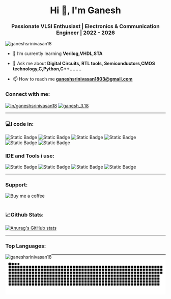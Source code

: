 <h1 align="center">Hi 👋, I'm Ganesh</h1>
<h3 align="center">Passionate VLSI Enthusiast | Electronics & Communication Engineer | 2022 - 2026</h3>

<p align="left"> <img src="https://komarev.com/ghpvc/?username=ganeshsrinivasan18&label=Profile%20views&color=0e75b6&style=flat" alt="ganeshsrinivasan18" /> </p>

- 🌱 I’m currently learning **Verilog,VHDL,STA**

- 💬 Ask me about **Digital Circuits, RTL tools, Semiconductors,CMOS technology,C,Python,C++........**

- 📫 How to reach me **ganeshsrinivasan1803@gmail.com**





<h3 align="left">Connect with me:</h3>
<p align="left">
<a href="https://linkedin.com/in/in/ganeshsrinivasan18" target="blank"><img align="center" src="https://raw.githubusercontent.com/rahuldkjain/github-profile-readme-generator/master/src/images/icons/Social/linked-in-alt.svg" alt="in/ganeshsrinivasan18" height="30" width="40" /></a>
<a href="https://instagram.com/ganesh_3.18" target="blank"><img align="center" src="https://raw.githubusercontent.com/rahuldkjain/github-profile-readme-generator/master/src/images/icons/Social/instagram.svg" alt="ganesh_3.18" height="30" width="40" /></a>
</p>

***

<h3 align="left">💻I code in:</h3>

![Static Badge](https://img.shields.io/badge/C-red?style=plastic&logoColor=dark%20blue&logoSize=auto) ![Static Badge](https://img.shields.io/badge/C%2B%2B-green?style=plastic&logoColor=dark%20blue&logoSize=auto) ![Static Badge](https://img.shields.io/badge/java-brown?style=plastic&logoColor=dark%20blue&logoSize=auto) ![Static Badge](https://img.shields.io/badge/python-yellow?style=plastic&logoColor=dark%20blue&logoSize=auto) ![Static Badge](https://img.shields.io/badge/Verilog-blue?style=plastic&logoColor=dark%20blue&logoSize=auto) ![Static Badge](https://img.shields.io/badge/Microcontroller%20-%20cyan?style=plastic&logoColor=dark%20blue&logoSize=auto)


<h3 align="left">IDE and Tools i use:</h3>

![Static Badge](https://img.shields.io/badge/Vivado-black?style=plastic&logoColor=dark%20blue&logoSize=auto) ![Static Badge](https://img.shields.io/badge/Matlab-red?style=plastic&logoColor=dark%20blue&logoSize=auto) ![Static Badge](https://img.shields.io/badge/ModelSim-pink?style=plastic&logoColor=dark%20blue&logoSize=auto)
![Static Badge](https://img.shields.io/badge/Arduino%20-%20skyblue?style=plastic&logoColor=dark%20blue&logoSize=auto)










***

<h3 align="left">Support:</h3>
<p><a href="https://www.buymeacoffee.com/Buy me a coffee"> <img align="left" src="https://cdn.buymeacoffee.com/buttons/v2/default-yellow.png" height="50" width="210" alt="Buy me a coffee" /></a></p><br><br


***
<h3 align="left">📈Github Stats:</h3>

[![Anurag's GitHub stats](https://github-readme-stats.vercel.app/api?username=ganeshsrinivasan18&show_icons=true)](https://github.com/ganeshsrinivasan18&show_icons=true/github-readme-stats)


<picture>

  ***

  <h3 align="left">Top Languages:</h3>

  <p><img align="left" src="https://github-readme-stats.vercel.app/api/top-langs?username=ganeshsrinivasan18&show_icons=true&locale=en&layout=compact" alt="ganeshsrinivasan18" /></p>

  ***

  <picture>
  <source media="(prefers-color-scheme: dark)" srcset="https://raw.githubusercontent.com/ganeshsrinivasan18/ganeshsrinivasan18/output/github-snake-dark.svg" />
  <source media="(prefers-color-scheme: light)" srcset="https://raw.githubusercontent.com/ganeshsrinivasan18/ganeshsrinivasan18/output/github-snake.svg" />
  <img alt="github-snake" src="https://raw.githubusercontent.com/ganeshsrinivasan18/ganeshsrinivasan18/output/github-snake.svg" />
</picture>









